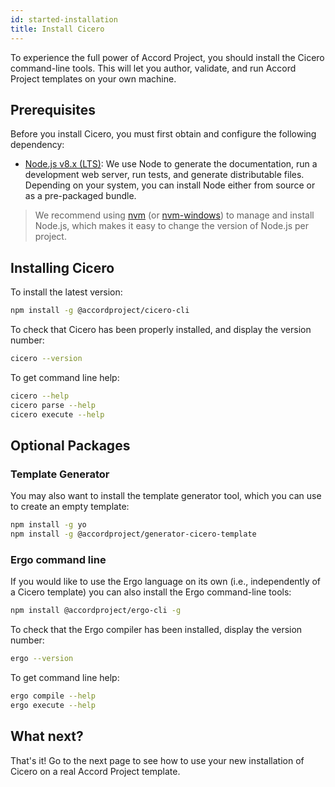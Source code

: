 ```yaml
---
id: started-installation
title: Install Cicero
---
```


To experience the full power of Accord Project, you should install the Cicero command-line tools. This will let you author, validate, and run Accord Project templates on your own machine.

## Prerequisites

Before you install Cicero, you must first obtain and configure the following dependency:

* [Node.js v8.x (LTS)](http://nodejs.org): We use Node to generate the documentation, run a
  development web server, run tests, and generate distributable files. Depending on your system,
  you can install Node either from source or as a pre-packaged bundle.

>  We recommend using [nvm](https://github.com/creationix/nvm) (or [nvm-windows](https://github.com/coreybutler/nvm-windows)) to manage and install Node.js, which makes it easy to change the version of Node.js per project.

## Installing Cicero

To install the latest version:

```bash
npm install -g @accordproject/cicero-cli
```

To check that Cicero has been properly installed, and display the version number:
```bash
cicero --version
```

To get command line help:
```bash
cicero --help
cicero parse --help
cicero execute --help
```

## Optional Packages

### Template Generator

You may also want to install the template generator tool, which you can use to create an empty template:

```bash
npm install -g yo 
npm install -g @accordproject/generator-cicero-template
```

### Ergo command line

If you would like to use the Ergo language on its own (i.e., independently of a Cicero template) you can also install the Ergo command-line tools:

```bash
npm install @accordproject/ergo-cli -g
```

To check that the Ergo compiler has been installed, display the version number:
```bash
ergo --version
```

To get command line help:
```bash
ergo compile --help
ergo execute --help
```

## What next?

That's it! Go to the next page to see how to use your new installation of Cicero on a real Accord Project template.

